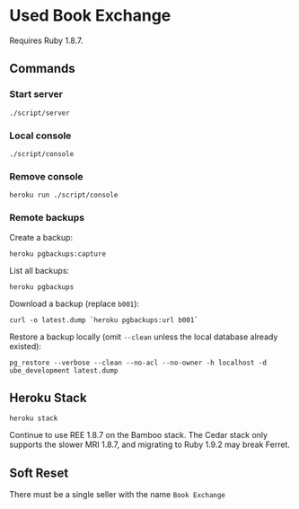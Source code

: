 # Used Book Exchange

Requires Ruby 1.8.7.

## Commands

### Start server

    ./script/server

### Local console

    ./script/console

### Remove console

    heroku run ./script/console

### Remote backups

Create a backup:

    heroku pgbackups:capture

List all backups:

    heroku pgbackups

Download a backup (replace `b001`):

    curl -o latest.dump `heroku pgbackups:url b001`

Restore a backup locally (omit `--clean` unless the local database already existed):

    pg_restore --verbose --clean --no-acl --no-owner -h localhost -d ube_development latest.dump

## Heroku Stack

    heroku stack

Continue to use REE 1.8.7 on the Bamboo stack. The Cedar stack only supports the slower MRI 1.8.7, and migrating to Ruby 1.9.2 may break Ferret.

## Soft Reset

There must be a single seller with the name `Book Exchange`
